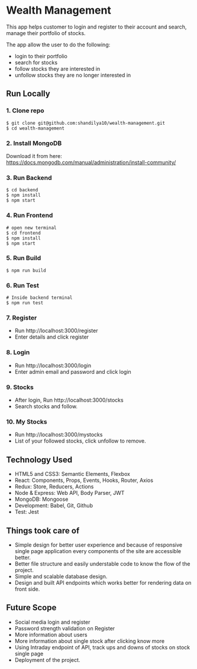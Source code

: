 # Wealth Management

This app helps customer to login and register to their account and search, manage their portfolio of stocks.

The app allow the user to do the following:

- login to their portfolio
- search for stocks
- follow stocks they are interested in
- unfollow stocks they are no longer interested in

## Run Locally

### 1. Clone repo

```
$ git clone git@github.com:shandilya10/wealth-management.git
$ cd wealth-management

```

### 2. Install MongoDB

Download it from here: https://docs.mongodb.com/manual/administration/install-community/

### 3. Run Backend

```
$ cd backend
$ npm install
$ npm start

```

### 4. Run Frontend

```
# open new terminal
$ cd frontend
$ npm install
$ npm start

```

### 5. Run Build

```
$ npm run build

```

### 6. Run Test

```
# Inside backend terminal
$ npm run test

```

### 7. Register

- Run http://localhost:3000/register
- Enter details and click register

### 8. Login

- Run http://localhost:3000/login
- Enter admin email and password and click login

### 9. Stocks

- After login, Run http://localhost:3000/stocks
- Search stocks and follow.

### 10. My Stocks

- Run http://localhost:3000/mystocks
- List of your followed stocks, click unfollow to remove.

## Technology Used

- HTML5 and CSS3: Semantic Elements, Flexbox
- React: Components, Props, Events, Hooks, Router, Axios
- Redux: Store, Reducers, Actions
- Node & Express: Web API, Body Parser, JWT
- MongoDB: Mongoose
- Development: Babel, Git, Github
- Test: Jest

## Things took care of

- Simple design for better user experience and because of responsive single page application every components of the site are accessible better. 
- Better file structure and easily understable code to know the flow of the project.
- Simple and scalable database design.
- Design and built API endpoints which works better for rendering data on front side.

## Future Scope

- Social media login and register
- Password strength validation on Register
- More information about users
- More information about single stock after clicking know more
- Using Intraday endpoint of API, track ups and downs of stocks on stock single page
- Deployment of the project.
